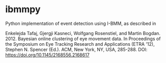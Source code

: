 # ibmmpy

Python implementation of event detection using I-BMM, as described in

Enkelejda Tafaj, Gjergji Kasneci, Wolfgang Rosenstiel, and Martin Bogdan. 2012. Bayesian online clustering of eye movement data. In Proceedings of the Symposium on Eye Tracking Research and Applications (ETRA '12), Stephen N. Spencer (Ed.). ACM, New York, NY, USA, 285-288. DOI: https://doi.org/10.1145/2168556.2168617

